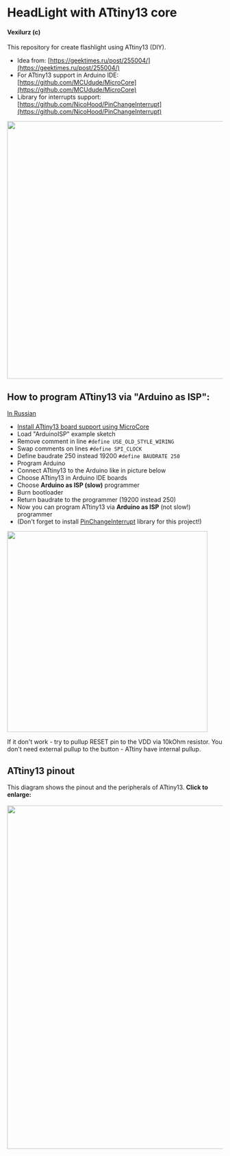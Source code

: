 # HeadLight with ATtiny13 core
#### Vexilurz (c)
This repository for create flashlight using ATtiny13 (DIY).
* Idea from: [https://geektimes.ru/post/255004/](https://geektimes.ru/post/255004/)
* For ATtiny13 support in Arduino IDE: [https://github.com/MCUdude/MicroCore](https://github.com/MCUdude/MicroCore)
* Library for interrupts support: [https://github.com/NicoHood/PinChangeInterrupt](https://github.com/NicoHood/PinChangeInterrupt)

<img src="https://habrastorage.org/files/64d/229/621/64d22962193c4e70a197986030ec306a.jpg" width="600">

## How to program ATtiny13 via "Arduino as ISP":
[In Russian](https://drive.google.com/open?id=1-w3zYSKzwpRuDV7iiXSNdWmjPVqMFLKMCIAcvBqBYi4)
* [Install ATtiny13 board support using MicroCore](https://github.com/MCUdude/MicroCore#how-to-install)
* Load "ArduinoISP" example sketch
* Remove comment in line `#define USE_OLD_STYLE_WIRING`
* Swap comments on lines `#define SPI_CLOCK`
* Define baudrate 250 instead 19200 `#define BAUDRATE 250`
* Program Arduino
* Connect ATtiny13 to the Arduino like in picture below 
* Choose ATtiny13 in Arduino IDE boards
* Choose **Arduino as ISP (slow)** programmer
* Burn bootloader
* Return baudrate to the programmer (19200 instead 250)
* Now you can program ATtiny13 via **Arduino as ISP** (not slow!) programmer
* (Don't forget to install [PinChangeInterrupt](https://github.com/NicoHood/PinChangeInterrupt) library for this project!)
<img src="http://msyst.ru/images/attiny_arduino_connect.png" width="468">

If it don't work - try to pullup RESET pin to the VDD via 10kOhm resistor. You don't need external pullup to the button - ATtiny have internal pullup.

## ATtiny13 pinout
This diagram shows the pinout and the peripherals of ATtiny13.
<b>Click to enlarge:</b> 
</br> </br>
<img src="http://i.imgur.com/JsbguPV.jpg" width="800">
